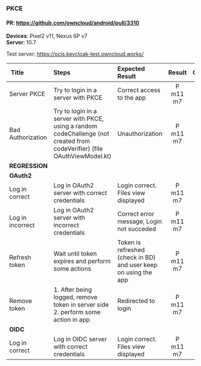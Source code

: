 ### PKCE


#### PR: https://github.com/owncloud/android/pull/3310

**Devices**: Pixel2 v11, Nexus 6P v7<br>
**Server**: 10.7

Test server: https://ocis.keycloak-test.owncloud.works/ 

| Title | Steps     | Expected Result | Result | Comments |
| :---- | :-------- | :-------------- | :----: | :------- |
| Server PKCE | Try to login in a server with PKCE | Correct access to the app| P m11 m7 |
| Bad Authorization | Try to login in a server with PKCE, using a random codeChallenge (not created from codeVerifier) (file OAuthViewModel.kt) | Unauthorization| P m11 m7 |
| **REGRESSION** |   |  |
| **OAuth2** |   |  |
| Log in correct | Log in OAuth2 server with correct credentials | Login correct. Files view displayed | P m11 m7
| Log in incorrect | Log in OAuth2 server with incorrect credentials | Correct error message, Login not succeded | P m11 m7
| Refresh token | Wait until token expires and perform some actions | Token is refreshed (check in BD) and user keep on using the app | P m11 m7
| Remove token | 1. After being logged, remove token in server side<br>2. perform some action in app | Redirected to login  | P m11 m7
| **OIDC** |   |  |
| Log in correct | Log in OIDC server with correct credentials | Login correct. Files view displayed | P m11 m7